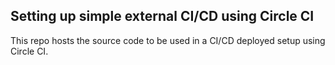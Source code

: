 ## Setting up simple external CI/CD using Circle CI

This repo hosts the source code to be used in a CI/CD deployed setup using Circle CI.


